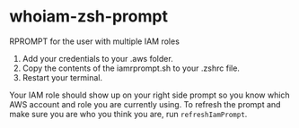 # whoiam-zsh-prompt
RPROMPT for the user with multiple IAM roles

1. Add your credentials to your .aws folder.
2. Copy the contents of the iamrprompt.sh to your .zshrc file.
3. Restart your terminal.

Your IAM role should show up on your right side prompt so you know which AWS account and role you are currently using.
To refresh the prompt and make sure you are who you think you are, run `refreshIamPrompt`.
